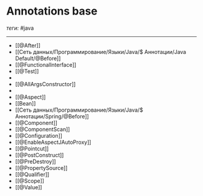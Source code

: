 # Annotations base
*теги:* #java 

---

- [[@After]]
- [[Сеть данных/Программирование/Языки/Java/$ Аннотации/Java Default/@Before]]
- [[@FunctionalInterface]]
- [[@Test]]
- 
- [[@AllArgsConstructor]]
- 
- [[@Aspect]]
- [[Bean]]
- [[Сеть данных/Программирование/Языки/Java/$ Аннотации/Spring/@Before]]
- [[@Component]]
- [[@ComponentScan]]
- [[@Configuration]]
- [[@EnableAspectJAutoProxy]]
- [[@Pointcut]]
- [[@PostConstruct]]
- [[@PreDestroy]]
- [[@PropertySource]]
- [[@Qualifier]]
- [[@Scope]]
- [[@Value]]